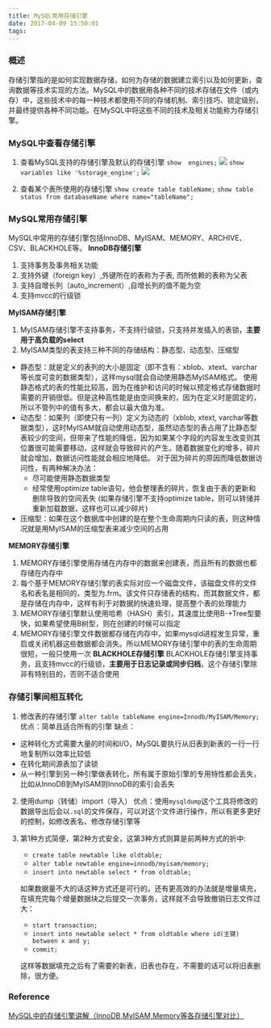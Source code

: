 ```yaml
---
title: MySQL常用存储引擎
date: 2017-04-09 15:50:01
tags:
---
```

### 概述
存储引擎指的是如何实现数据存储，如何为存储的数据建立索引以及如何更新，查询数据等技术实现的方法。MySQL中的数据用各种不同的技术存储在文件（或内存）中，这些技术中的每一种技术都使用不同的存储机制、索引技巧、锁定级别，并最终提供各种不同功能。在MySQL中将这些不同的技术及相关功能称为存储引擎。

### MySQL中查看存储引擎
1. 查看MySQL支持的存储引擎及默认的存储引擎
`show  engines;`
![](./show_engines.png)
`show variables like '%storage_engine';`
![](./show_variables_like_storage_engine.png)

2. 查看某个表所使用的存储引擎
`show create table tableName;`
`show table status from databaseName where name="tableName";`

### MySQL常用存储引擎
MySQL中常用的存储引擎包括InnoDB、MyISAM、MEMORY、ARCHIVE、CSV、BLACKHOLE等。
**InnoDB存储引擎**
1. 支持事务及事务相关功能
2. 支持外键（foreign key）,外键所在的表称为子表, 而所依赖的表称为父表
3. 支持自增长列（auto_increment）,自增长列的值不能为空
4. 支持mvcc的行级锁

**MyISAM存储引擎**
1. MyISAM存储引擎不支持事务，不支持行级锁，只支持并发插入的表锁，**主要用于高负载的select**
2. MyISAM类型的表支持三种不同的存储结构：静态型、动态型、压缩型
- 静态型：就是定义的表列的大小是固定（即不含有：xblob、xtext、varchar等长度可变的数据类型），这样mysql就会自动使用静态MyISAM格式。
  使用静态格式的表的性能比较高，因为在维护和访问的时候以预定格式存储数据时需要的开销很低。但是这种高性能是由空间换来的，因为在定义时是固定的，所以不管列中的值有多大，都会以最大值为准。
- 动态型：如果列（即使只有一列）定义为动态的（xblob, xtext, varchar等数据类型），这时MyISAM就自动使用动态型，虽然动态型的表占用了比静态型表较少的空间，但带来了性能的降低，因为如果某个字段的内容发生改变则其位置很可能需要移动，这样就会导致碎片的产生。随着数据变化的增多，碎片就会增加，数据访问性能就会相应地降低。
  对于因为碎片的原因而降低数据访问性，有两种解决办法：
  * 尽可能使用静态数据类型
  * 经常使用optimize table语句，他会整理表的碎片，恢复由于表的更新和删除导致的空间丢失
  (如果存储引擎不支持optimize table，则可以转储并重新加载数据，这样也可以减少碎片)
- 压缩型：如果在这个数据库中创建的是在整个生命周期内只读的表，则这种情况就是用MyISAM的压缩型表来减少空间的占用

**MEMORY存储引擎**
1. MEMORY存储引擎使用存储在内存中的数据来创建表，而且所有的数据也都存储在内存中
2. 每个基于MEMORY存储引擎的表实际对应一个磁盘文件，该磁盘文件的文件名和表名是相同的，类型为.frm。该文件只存储表的结构，而其数据文件，都是存储在内存中，这样有利于对数据的快速处理，提高整个表的处理能力
3. MEMORY存储引擎默认使用哈希（HASH）索引，其速度比使用B-+Tree型要快，如果希望使用B树型，则在创建的时候可以指定
4. MEMORY存储引擎文件数据都存储在内存中，如果mysqld进程发生异常，重启或关闭机器这些数据都会消失。所以MEMORY存储引擎中的表的生命周期很短，一般只使用一次
**BLACKHOLE存储引擎**
BLACKHOLE存储引擎支持事务，且支持mvcc的行级锁，**主要用于日志记录或同步归档**，这个存储引擎除非有特别目的，否则不适合使用

### 存储引擎间相互转化
1. 修改表的存储引擎
`alter table tableName engine=Innodb/MyISAM/Memory;`
 优点：简单且适合所有的引擎
 缺点：
  - 这种转化方式需要大量的时间和I/O，MySQL要执行从旧表到新表的一行一行地复制所以效率比较低
  - 在转化期间源表加了读锁
  - 从一种引擎到另一种引擎做表转化，所有属于原始引擎的专用特性都会丢失，比如从InnoDB到MyISAM则InnoDB的索引会丢失

2. 使用dump（转储）import（导入）
 优点：使用`mysqldump`这个工具将修改的数据导出后会以`.sql`的文件保存，可以对这个文件进行操作，所以有更多更好的控制，如修改表名、修改存储引擎等

3. 第1种方式简便，第2种方式安全，这第3种方式则算是前两种方式的折中:
    - `create table newtable like oldtable;`
    - `alter table newtable engine=innodb/myisam/memory;`
    - `insert into newtable select * from oldtable;`

   如果数据量不大的话这种方式还是可行的。还有更高效的办法就是增量填充，在填充完每个增量数据块之后提交一次事务，这样就不会导致撤销日志文件过大：
	- `start transaction;`
	- `insert into newtable select * from oldtable where id(主键) between x and y;`
	- `commit;`

   这样等数据填充之后有了需要的新表，旧表也存在，不需要的话可以将旧表删除，很方便。

### Reference
[MySQL中的存储引擎讲解（InnoDB,MyISAM,Memory等各存储引擎对比）](http://blog.csdn.net/qh_java/article/details/14045827)
